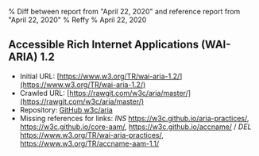 % Diff between report from "April 22, 2020" and reference report from "April 22, 2020"
% Reffy
% April 22, 2020

## Accessible Rich Internet Applications (WAI-ARIA) 1.2

- Initial URL: [https://www.w3.org/TR/wai-aria-1.2/](https://www.w3.org/TR/wai-aria-1.2/)
- Crawled URL: [https://rawgit.com/w3c/aria/master/](https://rawgit.com/w3c/aria/master/)
- Repository: [GitHub w3c/aria](https://github.com/w3c/aria)
- Missing references for links: *INS* https://w3c.github.io/aria-practices/, https://w3c.github.io/core-aam/, https://w3c.github.io/accname/ / *DEL* https://www.w3.org/TR/wai-aria-practices/, https://www.w3.org/TR/accname-aam-1.1/


